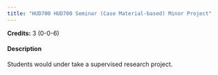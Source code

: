 ```yaml
---
title: "HUD700 HUD700 Seminar (Case Material-based) Minor Project"
---
```

**Credits:** 3 (0-0-6)

#### Description
Students would under take a supervised research project.